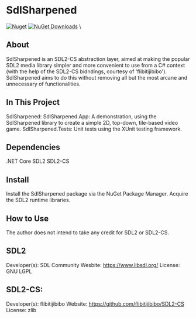# SdlSharpened
[![Nuget](https://img.shields.io/nuget/v/SdlSharpened)](https://www.nuget.org/packages/SdlSharpened/)
[![NuGet Downloads](https://img.shields.io/nuget/dt/SdlSharpened.svg)](https://www.nuget.org/packages/SdlSharpened/) \

About
---
SdlSharpened is an SDL2-CS abstraction layer, aimed at making the popular SDL2 media library simpler and more convenient to use from a C# context (with the help of the SDL2-CS bidndings, courtesy of 'flibitijibibo'). SdlSharpened aims to do this without removing all but the most arcane and unnecessary of functionalities.

In This Project
---
SdlSharpened:
SdlSharpened.App: A demonstration, using the SdlSharpened library to create a simple 2D, top-down, tile-based video game.
SdlSharpened.Tests: Unit tests using the XUnit testing framework.

Dependencies
---
.NET Core
SDL2
SDL2-CS

Install
---
Install the SdlSharpened package via the NuGet Package Manager.
Acquire the SDL2 runtime libraries.

How to Use
---

The author does not intend to take any credit for SDL2 or SDL2-CS.

SDL2
---
Developer(s): SDL Community
Wesbite: https://www.libsdl.org/
License: GNU LGPL

SDL2-CS:
---
Developer(s): flibitijibibo
Website: https://github.com/flibitijibibo/SDL2-CS
License: zlib

